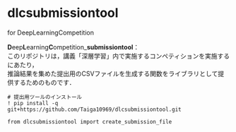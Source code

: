 # dlcsubmissiontool
for DeepLearningCompetition

**D**eep**L**earning**C**ompetition_**submissiontool**：<br>
このリポジトリは，講義「深層学習」内で実施するコンペティションを実施するにあたり，<br>
推論結果を集めた提出用のCSVファイルを生成する関数をライブラリとして提供するためのものです．
```
# 提出用ツールのインストール
! pip install -q git+https://github.com/Taiga10969/dlcsubmissiontool.git
```
```
from dlcsubmissiontool import create_submission_file
```
